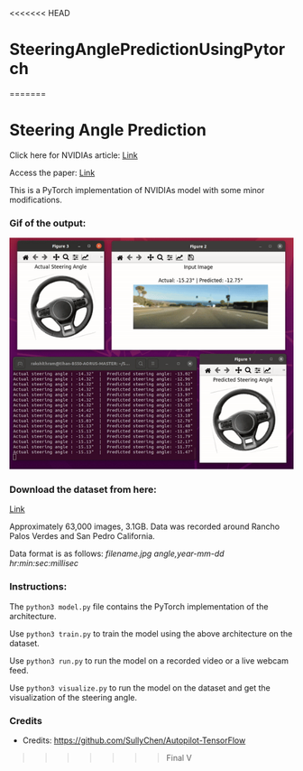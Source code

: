 <<<<<<< HEAD
# SteeringAnglePredictionUsingPytorch
=======
# Steering Angle Prediction

Click here for NVIDIAs article: [Link](https://developer.nvidia.com/blog/deep-learning-self-driving-cars/)

Access the paper: [Link](https://arxiv.org/pdf/1604.07316v1)

This is a PyTorch implementation of NVIDIAs model with some minor modifications. 


### Gif of the output:
![](https://github.com/Rakshith-Ram/Steering_Angle_Prediction/blob/main/demo_on_dataset.gif)

### Download the dataset from here: 
[Link](https://drive.google.com/file/d/1PZWa6H0i1PCH9zuYcIh5Ouk_p-9Gh58B/view?pli=1)

Approximately 63,000 images, 3.1GB. Data was recorded around Rancho Palos Verdes and San Pedro California.

Data format is as follows: _filename.jpg angle,year-mm-dd hr:min:sec:millisec_

### Instructions:

The `python3 model.py` file contains the PyTorch implementation of the architecture.

Use `python3 train.py` to train the model using the above architecture on the dataset.

Use `python3 run.py` to run the model on a recorded video or a live webcam feed.

Use `python3 visualize.py` to run the model on the dataset and get the visualization of the steering angle.


### Credits
- Credits: https://github.com/SullyChen/Autopilot-TensorFlow
>>>>>>> Final V
